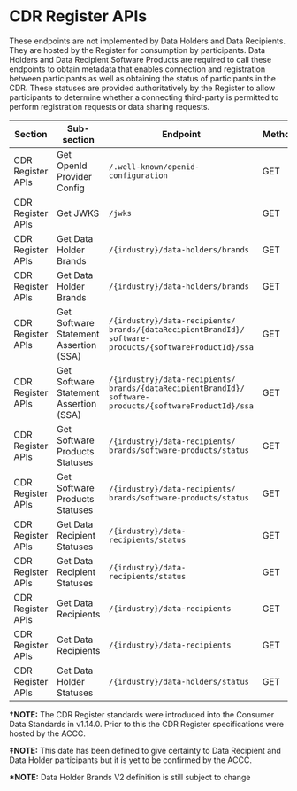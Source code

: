 # CDR Register APIs
<aside class="warning">
  These endpoints are not implemented by Data Holders and Data Recipients. They are hosted by the Register for consumption by participants.
  Data Holders and Data Recipient Software Products are required to call these endpoints to obtain metadata that enables connection and registration between participants as well as obtaining the status of participants in the CDR.
  These statuses are provided authoritatively by the Register to allow participants to determine whether a connecting third-party is permitted to perform registration requests or data sharing requests.
</aside>

| Section              | Sub-section                               | Endpoint                                                 | Method | Version | Binding Date   | Retirement Date | Date Introduced    | Date Deprecated     |
|----------------------|-------------------------------------------|----------------------------------------------------------|--------|---------|----------------|-----------------|--------------------|---------------------|
| CDR Register APIs    | Get OpenId Provider Config                | ``/.well-known/openid-configuration``                        | <span class="method get">GET</span>    | None    | 2021-10-29&dagger;    | N/A             | 2021-10-29, V1.14.0&dagger; | N/A                 |
| CDR Register APIs    | Get JWKS                                  | ``/jwks``                                                    | <span class="method get">GET</span>    | None    | 2021-10-29&dagger;    | N/A             | 2021-10-29, V1.14.0&dagger; | N/A                 |
| CDR Register APIs    | Get Data Holder Brands                    | ``/{industry}/data-holders/brands``                          | <span class="method get">GET</span>    | V1      | 2021-10-29&dagger;    | N/A             | 2021-10-29, V1.14.0&dagger; | 2021-12-23, V1.15.0 |
| CDR Register APIs    | Get Data Holder Brands                    | ``/{industry}/data-holders/brands``                          | <span class="method get">GET</span>    | V2      | 2022-08-30&Dagger;    | N/A              | 2021-12-23, V1.15.0* | N/A |
| CDR Register APIs    | Get Software Statement Assertion (SSA) | ``/{industry}/data-recipients/``<br/>``brands/{dataRecipientBrandId}/``<br/>``software-products/{softwareProductId}/ssa`` | <span class="method get">GET</span>    | V2    | 2021-10-29&dagger;  | N/A             | 2021-10-29, V1.14.0&dagger; | 2021-12-23, V1.15.0 |
| CDR Register APIs    | Get Software Statement Assertion (SSA) | ``/{industry}/data-recipients/``<br/>``brands/{dataRecipientBrandId}/``<br/>``software-products/{softwareProductId}/ssa`` | <span class="method get">GET</span>    | V3    | 2022-08-30&Dagger;  | N/A             | 2021-12-23, V1.15.0 | N/A                 |
| CDR Register APIs    | Get Software Products Statuses | ``/{industry}/data-recipients/``<br/>``brands/software-products/status`` | <span class="method get">GET</span>  | V1  | 2021-10-29&dagger; | N/A          | 2021-10-29, V1.14.0&dagger; | 2021-12-23, V1.15.0 |
| CDR Register APIs    | Get Software Products Statuses | ``/{industry}/data-recipients/``<br/>``brands/software-products/status`` | <span class="method get">GET</span>  | V2  | 2022-08-30&Dagger; | N/A          | 2021-12-23, V1.15.0 | N/A                 |
| CDR Register APIs    | Get Data Recipient Statuses | ``/{industry}/data-recipients/status``                                     | <span class="method get">GET</span>    | V1     | 2021-10-29&dagger;    | N/A              | 2021-10-29, V1.14.0&dagger; | 2021-12-23, V1.15.0 |
| CDR Register APIs    | Get Data Recipient Statuses | ``/{industry}/data-recipients/status``                                     | <span class="method get">GET</span>    | V2     | 2022-08-30&Dagger;    | N/A              | 2021-12-23, V1.15.0 | N/A                 |
| CDR Register APIs    | Get Data Recipients                       | ``/{industry}/data-recipients``                              | <span class="method get">GET</span>    | V2     | 2021-10-29&dagger;    | N/A              | 2021-10-29, V1.14.0&dagger; | 2021-12-23, V1.15.0 |
| CDR Register APIs    | Get Data Recipients                       | ``/{industry}/data-recipients``                              | <span class="method get">GET</span>    | V3     | 2022-08-30&Dagger;    | N/A              | 2021-12-23, V1.15.0 | N/A |
| CDR Register APIs    | Get Data Holder Statuses                       | ``/{industry}/data-holders/status``                      | <span class="method get">GET</span>    | V1     | 2022-08-30&Dagger;    | N/A              | 2021-12-23, V1.15.0 | N/A |

**&dagger;NOTE:** The CDR Register standards were introduced into the Consumer Data Standards in v1.14.0. Prior to this the CDR Register specifications were hosted by the ACCC.

**&Dagger;NOTE:** This date has been defined to give certainty to Data Recipient and Data Holder participants but it is yet to be confirmed by the ACCC.

**\*NOTE:** Data Holder Brands V2 definition is still subject to change
